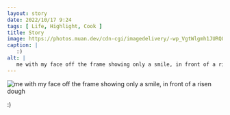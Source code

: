 ```yaml
---
layout: story
date: 2022/10/17 9:24
tags: [ Life, Highlight, Cook ]
title: Story
image: https://photos.muan.dev/cdn-cgi/imagedelivery/-wp_VgtWlgmh1JURQ8t1mg/d3906ae0-e4c3-4e00-de29-711252ef1500/public
caption: |
   :)
alt: |
   me with my face off the frame showing only a smile, in front of a risen dough
---
```


![me with my face off the frame showing only a smile, in front of a risen dough](https://photos.muan.dev/cdn-cgi/imagedelivery/-wp_VgtWlgmh1JURQ8t1mg/d3906ae0-e4c3-4e00-de29-711252ef1500/public)

:)
